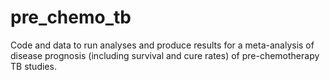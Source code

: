 # pre_chemo_tb
Code and data to run analyses and produce results for a meta-analysis of disease prognosis (including survival and cure rates) of pre-chemotherapy TB studies.
